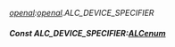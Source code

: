 _[openal](../../modules/openal/openal-module.md):[openal](../../modules/openal/openal-module.md).ALC\_DEVICE\_SPECIFIER_
##### Const ALC\_DEVICE\_SPECIFIER:[ALCenum](../../modules/openal/openal-alcenum.md)
